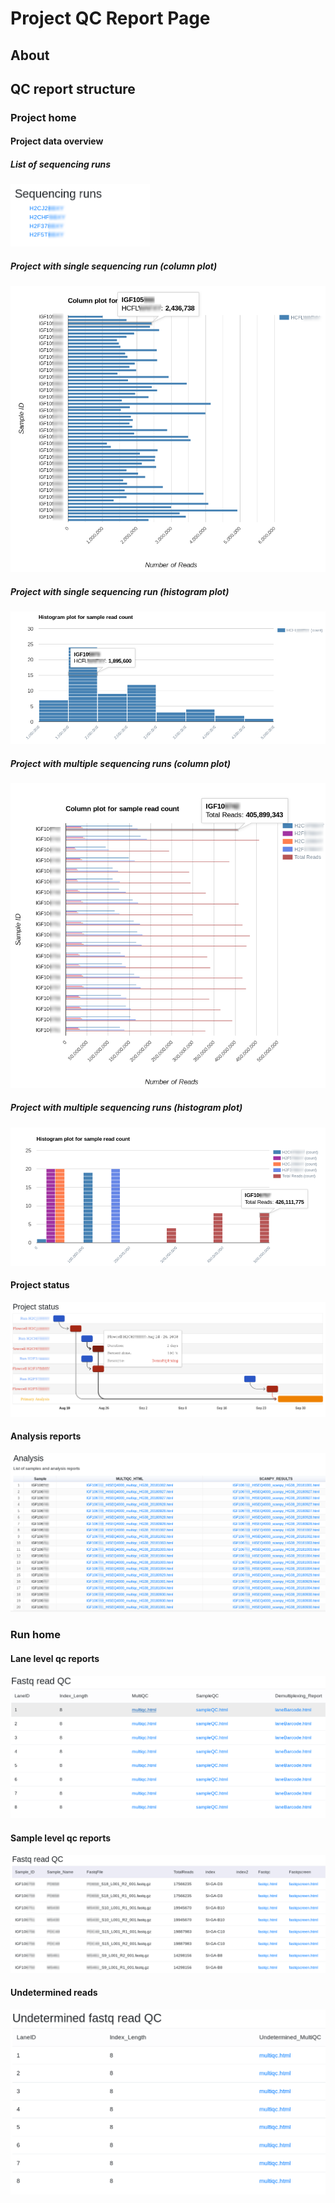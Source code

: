 # Project QC Report Page

## About

## QC report structure

### Project home

#### Project data overview

##### List of sequencing runs
<img src="images/sequencing_runs.png" height="100" >

##### Project with single sequencing run (column plot)
<img src="images/single_run_column_plot.png" >


##### Project with single sequencing run (histogram plot)
<img src="images/single_run_hist_plot.png" >


##### Project with multiple sequencing runs (column plot)
<img src="images/multi_run_column_plot.png" >

##### Project with multiple sequencing runs (histogram plot)
<img src="images/multi_run_hist_plot.png" >

#### Project status
<img src="images/project_status.png" >

#### Analysis reports
<img src="images/analysis_reports.png" >

### Run home

#### Lane level qc reports
 <img src="images/run_home.png" >
 
#### Sample level qc reports
 <img src="images/sample_qc_page.png" >
 
#### Undetermined reads
<img src="images/undetermined_reads.png" >
